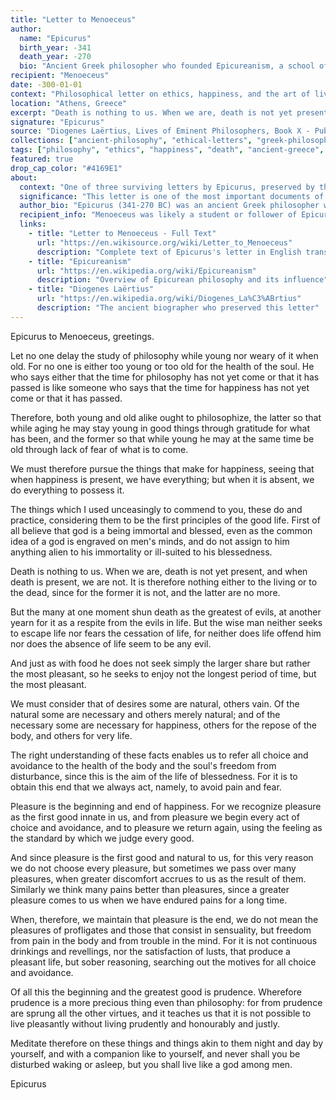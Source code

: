 ```yaml
---
title: "Letter to Menoeceus"
author:
  name: "Epicurus"
  birth_year: -341
  death_year: -270
  bio: "Ancient Greek philosopher who founded Epicureanism, a school of philosophy that emphasized the pursuit of happiness and tranquility"
recipient: "Menoeceus"
date: -300-01-01
context: "Philosophical letter on ethics, happiness, and the art of living, one of the three surviving letters of Epicurus"
location: "Athens, Greece"
excerpt: "Death is nothing to us. When we are, death is not yet present, and when death is present, we are not."
signature: "Epicurus"
source: "Diogenes Laërtius, Lives of Eminent Philosophers, Book X - Public Domain"
collections: ["ancient-philosophy", "ethical-letters", "greek-philosophy"]
tags: ["philosophy", "ethics", "happiness", "death", "ancient-greece", "epicureanism"]
featured: true
drop_cap_color: "#4169E1"
about:
  context: "One of three surviving letters by Epicurus, preserved by the biographer Diogenes Laërtius in his 'Lives of Eminent Philosophers' (3rd century AD). This letter outlines the core principles of Epicurean philosophy, focusing on how to achieve happiness and tranquility."
  significance: "This letter is one of the most important documents of ancient ethical philosophy. Epicurus's teachings on pleasure, death, and the gods profoundly influenced later philosophical traditions and continue to resonate with modern readers seeking guidance on how to live well."
  author_bio: "Epicurus (341-270 BC) was an ancient Greek philosopher who founded the school of Epicureanism. He established a community called the Garden in Athens where men and women could study philosophy together. His teachings emphasized friendship, pleasure, and freedom from fear."
  recipient_info: "Menoeceus was likely a student or follower of Epicurus. The letter serves as a summary of Epicurean ethics and was probably intended for wider circulation among those interested in philosophical guidance for living."
  links:
    - title: "Letter to Menoeceus - Full Text"
      url: "https://en.wikisource.org/wiki/Letter_to_Menoeceus"
      description: "Complete text of Epicurus's letter in English translation"
    - title: "Epicureanism"
      url: "https://en.wikipedia.org/wiki/Epicureanism"
      description: "Overview of Epicurean philosophy and its influence"
    - title: "Diogenes Laërtius"
      url: "https://en.wikipedia.org/wiki/Diogenes_La%C3%ABrtius"
      description: "The ancient biographer who preserved this letter"
---
```


Epicurus to Menoeceus, greetings.

Let no one delay the study of philosophy while young nor weary of it when old. For no one is either too young or too old for the health of the soul. He who says either that the time for philosophy has not yet come or that it has passed is like someone who says that the time for happiness has not yet come or that it has passed.

Therefore, both young and old alike ought to philosophize, the latter so that while aging he may stay young in good things through gratitude for what has been, and the former so that while young he may at the same time be old through lack of fear of what is to come.

We must therefore pursue the things that make for happiness, seeing that when happiness is present, we have everything; but when it is absent, we do everything to possess it.

The things which I used unceasingly to commend to you, these do and practice, considering them to be the first principles of the good life. First of all believe that god is a being immortal and blessed, even as the common idea of a god is engraved on men's minds, and do not assign to him anything alien to his immortality or ill-suited to his blessedness.

Death is nothing to us. When we are, death is not yet present, and when death is present, we are not. It is therefore nothing either to the living or to the dead, since for the former it is not, and the latter are no more.

But the many at one moment shun death as the greatest of evils, at another yearn for it as a respite from the evils in life. But the wise man neither seeks to escape life nor fears the cessation of life, for neither does life offend him nor does the absence of life seem to be any evil.

And just as with food he does not seek simply the larger share but rather the most pleasant, so he seeks to enjoy not the longest period of time, but the most pleasant.

We must consider that of desires some are natural, others vain. Of the natural some are necessary and others merely natural; and of the necessary some are necessary for happiness, others for the repose of the body, and others for very life.

The right understanding of these facts enables us to refer all choice and avoidance to the health of the body and the soul's freedom from disturbance, since this is the aim of the life of blessedness. For it is to obtain this end that we always act, namely, to avoid pain and fear.

Pleasure is the beginning and end of happiness. For we recognize pleasure as the first good innate in us, and from pleasure we begin every act of choice and avoidance, and to pleasure we return again, using the feeling as the standard by which we judge every good.

And since pleasure is the first good and natural to us, for this very reason we do not choose every pleasure, but sometimes we pass over many pleasures, when greater discomfort accrues to us as the result of them. Similarly we think many pains better than pleasures, since a greater pleasure comes to us when we have endured pains for a long time.

When, therefore, we maintain that pleasure is the end, we do not mean the pleasures of profligates and those that consist in sensuality, but freedom from pain in the body and from trouble in the mind. For it is not continuous drinkings and revellings, nor the satisfaction of lusts, that produce a pleasant life, but sober reasoning, searching out the motives for all choice and avoidance.

Of all this the beginning and the greatest good is prudence. Wherefore prudence is a more precious thing even than philosophy: for from prudence are sprung all the other virtues, and it teaches us that it is not possible to live pleasantly without living prudently and honourably and justly.

Meditate therefore on these things and things akin to them night and day by yourself, and with a companion like to yourself, and never shall you be disturbed waking or asleep, but you shall live like a god among men.

Epicurus